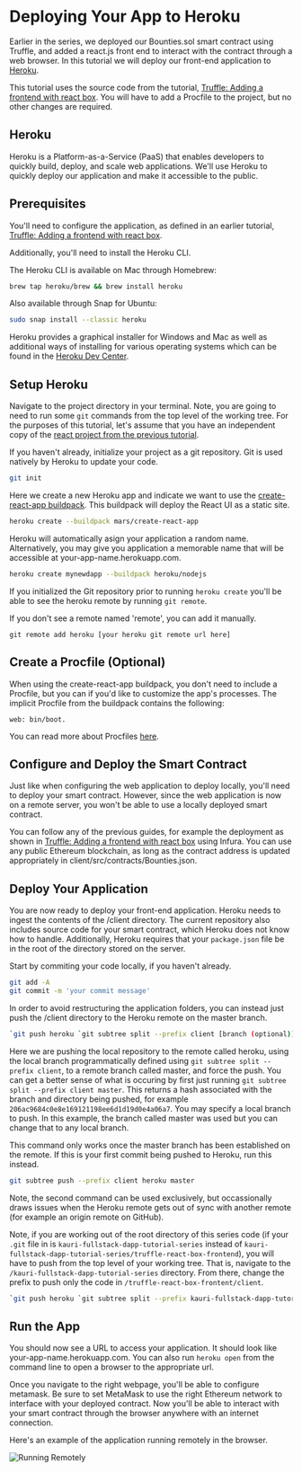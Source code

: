 # Deploying Your App to Heroku

Earlier in the series, we deployed our Bounties.sol smart contract using Truffle, and added a react.js front end to interact with the contract through a web browser. In this tutorial we will deploy our front-end application to [Heroku](https://www.heroku.com).

This tutorial uses the source code from the tutorial, [Truffle: Adding a frontend with react box](https://github.com/kauri-io/kauri-fullstack-dapp-tutorial-series/tree/master/truffle-react-box-frontend). You will have to add a Procfile to the project, but no other changes are required.

## Heroku

Heroku is a Platform-as-a-Service (PaaS) that enables developers to quickly build, deploy, and scale web applications. We'll use Heroku to quickly deploy our application and make it accessible to the public.

## Prerequisites

You'll need to configure the application, as defined in an earlier tutorial, [Truffle: Adding a frontend with react box](https://kauri.io/article/86903f66d39d4379a2e70bd583700ecf/v14/truffle:-adding-a-frontend-with-react-box).

Additionally, you'll need to install the Heroku CLI.

The Heroku CLI is available on Mac through Homebrew:
```bash
brew tap heroku/brew && brew install heroku
```

Also available through Snap for Ubuntu:

```bash
sudo snap install --classic heroku
```

Heroku provides a graphical installer for Windows and Mac as well as additional ways of installing for various operating systems which can be found in the [Heroku Dev Center](https://devcenter.heroku.com/articles/heroku-cli).

## Setup Heroku

Navigate to the project directory in your terminal. Note, you are going to need to run some `git` commands from the top level of the working tree. For the purposes of this tutorial, let's assume that you have an independent copy of the [react project from the previous tutorial](https://github.com/kauri-io/kauri-fullstack-dapp-tutorial-series/tree/master/truffle-react-box-frontend).

If you haven't already, initialize your project as a git repository. Git is used natively by Heroku to update your code.

```bash
git init
```

Here we create a new Heroku app and indicate we want to use the [create-react-app buildpack](https://github.com/mars/create-react-app-buildpack). This buildpack will deploy the React UI as a static site. 

```bash
heroku create --buildpack mars/create-react-app
```

Heroku will automatically asign your application a random name. Alternatively, you may give you application a memorable name that will be accessible at your-app-name.herokuapp.com.

```bash
heroku create mynewdapp --buildpack heroku/nodejs
```

If you initialized the Git repository prior to running `heroku create` you'll be able to see the heroku remote by running `git remote`.

If you don't see a remote named 'remote', you can add it manually.
```
git remote add heroku [your heroku git remote url here]
```

## Create a Procfile (Optional)

When using the create-react-app buildpack, you don't need to include a Procfile, but you can if you'd like to customize the app's processes. The implicit Procfile from the buildpack contains the following:

```
web: bin/boot.
```

You can read more about Procfiles [here](https://devcenter.heroku.com/articles/procfile).

## Configure and Deploy the Smart Contract

Just like when configuring the web application to deploy locally, you'll need to deploy your smart contract. However, since the web application is now on a remote server, you won't be able to use a locally deployed smart contract.

You can follow any of the previous guides, for example the deployment as shown in [Truffle: Adding a frontend with react box](https://kauri.io/article/86903f66d39d4379a2e70bd583700ecf/v14/truffle:-adding-a-frontend-with-react-box#deploy) using Infura. You can use any public Ethereum blockchain, as long as the contract address is updated appropriately in client/src/contracts/Bounties.json.

## Deploy Your Application

You are now ready to deploy your front-end application. Heroku needs to ingest the contents of the /client directory. The current repository also includes source code for your smart contract, which Heroku does not know how to handle. Additionally, Heroku requires that your `package.json` file be in the root of the directory stored on the server.

Start by commiting your code locally, if you haven't already.

```bash
git add -A
git commit -m 'your commit message'
```

In order to avoid restructuring the application folders, you can instead just push the /client directory to the Heroku remote on the master branch.

```bash
`git push heroku `git subtree split --prefix client [branch (optional)]`:master --force`
```

Here we are pushing the local repository to the remote called heroku, using the local branch programmatically defined using `git subtree split --prefix client`, to a remote branch called master, and force the push. You can get a better sense of what is occuring by first just running `git subtree split --prefix client master`. This returns a hash associated with the branch and directory being pushed, for example `206ac9684c0e8e169121198ee6d1d19d0e4a06a7`. You may specify a local branch to push. In this example, the branch called master was used but you can change that to any local branch.

This command only works once the master branch has been established on the remote. If this is your first commit being pushed to Heroku, run this instead.

```bash
git subtree push --prefix client heroku master
```

Note, the second command can be used exclusively, but occassionally draws issues when the Heroku remote gets out of sync with another remote (for example an origin remote on GitHub).

Note, if you are working out of the root directory of this series code (if your `.git` file in is `kauri-fullstack-dapp-tutorial-series` instead of `kauri-fullstack-dapp-tutorial-series/truffle-react-box-frontend`), you will have to push from the top level of your working tree. That is, navigate to the `/kauri-fullstack-dapp-tutorial-series` directory. From there, change the prefix to push only the code in `/truffle-react-box-frontent/client`.

```bash
`git push heroku `git subtree split --prefix kauri-fullstack-dapp-tutorial-series/client [branch (optional)]`:master --force`
```

## Run the App

You should now see a URL to access your application. It should look like your-app-name.herokuapp.com. You can also run `heroku open` from the command line to open a browser to the appropriate url.

Once you navigate to the right webpage, you'll be able to configure metamask. Be sure to set MetaMask to use the right Ethereum network to interface with your deployed contract. Now you'll be able to interact with your smart contract through the browser anywhere with an internet connection.

Here's an example of the application running remotely in the browser.

![Running Remotely](/Deployed-to-Heroku.png)
